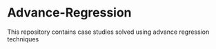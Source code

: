 # Advance-Regression
This repository contains case studies solved using advance regression techniques

